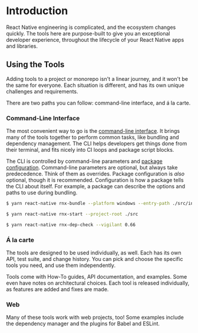 # Introduction

React Native engineering is complicated, and the ecosystem changes quickly. The
tools here are purpose-built to give you an exceptional developer experience,
throughout the lifecycle of your React Native apps and libraries.

## Using the Tools

Adding tools to a project or monorepo isn't a linear journey, and it won't be
the same for everyone. Each situation is different, and has its own unique
challenges and requirements.

There are two paths you can follow: command-line interface, and á la carte.

### Command-Line Interface

The most convenient way to go is the
[command-line interface](https://github.com/microsoft/rnx-kit/tree/main/packages/cli).
It brings many of the tools together to perform common tasks, like bundling and
dependency management. The CLI helps developers get things done from their
terminal, and fits nicely into CI loops and package script blocks.

The CLI is controlled by command-line parameters and
[package configuration](https://github.com/microsoft/rnx-kit/tree/main/packages/config).
Command-line parameters are optional, but always take predecedence. Think of
them as overrides. Package configuration is _also_ optional, though it is
recommended. Configuration is how a package tells the CLI about itself. For
example, a package can describe the options and paths to use during bundling.

```bash title='Example commands'
$ yarn react-native rnx-bundle --platform windows --entry-path ./src/index.ts

$ yarn react-native rnx-start --project-root ./src

$ yarn react-native rnx-dep-check --vigilant 0.66
```

### Á la carte

The tools are designed to be used individually, as well. Each has its own API,
test suite, and change history. You can pick and choose the specific tools you
need, and use them independently.

Tools come with How-To guides, API documentation, and examples. Some even have
notes on architectural choices. Each tool is released individually, as features
are added and fixes are made.

### Web

Many of these tools work with web projects, too! Some examples include the
dependency manager and the plugins for Babel and ESLint.
